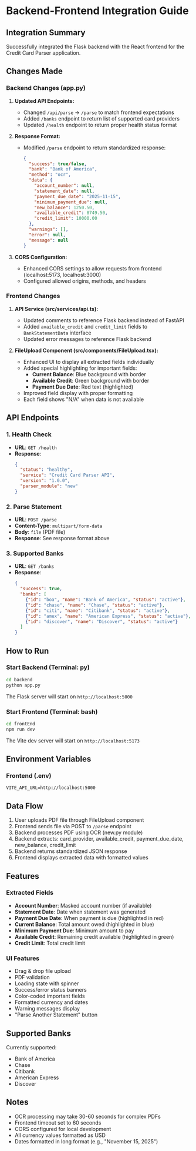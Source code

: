 # Backend-Frontend Integration Guide

## Integration Summary

Successfully integrated the Flask backend with the React frontend for the Credit Card Parser application.

## Changes Made

### Backend Changes (app.py)

1. **Updated API Endpoints:**
   - Changed `/api/parse` → `/parse` to match frontend expectations
   - Added `/banks` endpoint to return list of supported card providers
   - Updated `/health` endpoint to return proper health status format

2. **Response Format:**
   - Modified `/parse` endpoint to return standardized response:
     ```json
     {
       "success": true/false,
       "bank": "Bank of America",
       "method": "ocr",
       "data": {
         "account_number": null,
         "statement_date": null,
         "payment_due_date": "2025-11-15",
         "minimum_payment_due": null,
         "new_balance": 1250.50,
         "available_credit": 8749.50,
         "credit_limit": 10000.00
       },
       "warnings": [],
       "error": null,
       "message": null
     }
     ```

3. **CORS Configuration:**
   - Enhanced CORS settings to allow requests from frontend (localhost:5173, localhost:3000)
   - Configured allowed origins, methods, and headers

### Frontend Changes

1. **API Service (src/services/api.ts):**
   - Updated comments to reference Flask backend instead of FastAPI
   - Added `available_credit` and `credit_limit` fields to `BankStatementData` interface
   - Updated error messages to reference Flask backend

2. **FileUpload Component (src/components/FileUpload.tsx):**
   - Enhanced UI to display all extracted fields individually
   - Added special highlighting for important fields:
     - **Current Balance**: Blue background with border
     - **Available Credit**: Green background with border
     - **Payment Due Date**: Red text (highlighted)
   - Improved field display with proper formatting
   - Each field shows "N/A" when data is not available

## API Endpoints

### 1. Health Check
- **URL**: `GET /health`
- **Response**:
  ```json
  {
    "status": "healthy",
    "service": "Credit Card Parser API",
    "version": "1.0.0",
    "parser_module": "new"
  }
  ```

### 2. Parse Statement
- **URL**: `POST /parse`
- **Content-Type**: `multipart/form-data`
- **Body**: `file` (PDF file)
- **Response**: See response format above

### 3. Supported Banks
- **URL**: `GET /banks`
- **Response**:
  ```json
  {
    "success": true,
    "banks": [
      {"id": "boa", "name": "Bank of America", "status": "active"},
      {"id": "chase", "name": "Chase", "status": "active"},
      {"id": "citi", "name": "Citibank", "status": "active"},
      {"id": "amex", "name": "American Express", "status": "active"},
      {"id": "discover", "name": "Discover", "status": "active"}
    ]
  }
  ```

## How to Run

### Start Backend (Terminal: py)
```bash
cd backend
python app.py
```
The Flask server will start on `http://localhost:5000`

### Start Frontend (Terminal: bash)
```bash
cd frontEnd
npm run dev
```
The Vite dev server will start on `http://localhost:5173`

## Environment Variables

### Frontend (.env)
```properties
VITE_API_URL=http://localhost:5000
```

## Data Flow

1. User uploads PDF file through FileUpload component
2. Frontend sends file via POST to `/parse` endpoint
3. Backend processes PDF using OCR (new.py module)
4. Backend extracts: card_provider, available_credit, payment_due_date, new_balance, credit_limit
5. Backend returns standardized JSON response
6. Frontend displays extracted data with formatted values

## Features

### Extracted Fields
- **Account Number**: Masked account number (if available)
- **Statement Date**: Date when statement was generated
- **Payment Due Date**: When payment is due (highlighted in red)
- **Current Balance**: Total amount owed (highlighted in blue)
- **Minimum Payment Due**: Minimum amount to pay
- **Available Credit**: Remaining credit available (highlighted in green)
- **Credit Limit**: Total credit limit

### UI Features
- Drag & drop file upload
- PDF validation
- Loading state with spinner
- Success/error status banners
- Color-coded important fields
- Formatted currency and dates
- Warning messages display
- "Parse Another Statement" button

## Supported Banks
Currently supported:
- Bank of America
- Chase
- Citibank
- American Express
- Discover

## Notes
- OCR processing may take 30-60 seconds for complex PDFs
- Frontend timeout set to 60 seconds
- CORS configured for local development
- All currency values formatted as USD
- Dates formatted in long format (e.g., "November 15, 2025")
